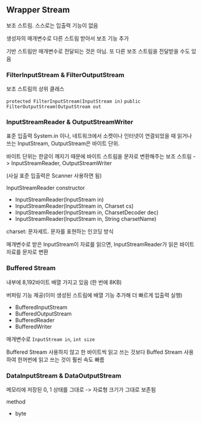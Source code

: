 ## Wrapper Stream

보조 스트림. 스스로는 입출력 기능이 없음

생성자의 매개변수로 다른 스트림 받아서 보조 기능 추가

기반 스트림만 매개변수로 전달되는 것은 아님. 또 다른 보조 스트림을 전달받을 수도 있음

### FilterInputStream & FilterOutputStream

보조 스트림의 상위 클래스

`protected FilterInputStream(InputStream in)`
`public FilterOutputStream(OutputStream out`

### InputStreamReader & OutputStreamWriter

표준 입출력 System.in 이나, 네트워크에서 소켓이나 인터넷이 연결되었을 때 읽거나 쓰는 InputStream, OutputStream은 바이트 단위.

바이트 단위는 한글이 깨지기 때문에 바이트 스트림을 문자로 변환해주는 보조 스트림 -> InputStreamReader, OutputStreamWriter

(사실 표준 입출력은 Scanner 사용하면 됨)

InputStreamReader constructor
- InputStreamReader(InputStream in)
- InputStreamReader(InputStream in, Charset cs)
- InputStreamReader(InputStream in, CharsetDecoder dec)
- InputStreamReader(InputStream in, String charsetName)
  
charset: 문자세트. 문자를 표현하는 인코딩 방식

매개변수로 받은 InputStream이 자료를 읽으면, InputStreamReader가 읽은 바이트 자료를 문자로 변환

### Buffered Stream

내부에 8,192바이트 배열 가지고 있음 (한 번에 8KB)

버퍼링 기능 제공(이미 생성된 스트림에 배열 기능 추가해 더 빠르게 입출력 실행)

- BufferedInputStream
- BufferedOutputStream
- BufferedReader
- BufferedWriter

매개변수로 `InputStream in`, `int size`

Buffered Stream 사용하지 않고 한 바이트씩 읽고 쓰는 것보다 Buffed Stream 사용하여 한꺼번에 읽고 쓰는 것이 훨씬 속도 빠름

### DataInputStream & DataOutputStream

메모리에 저장된 0, 1 상태를 그대로 -> 자료형 크기가 그대로 보존됨

method
- byte 